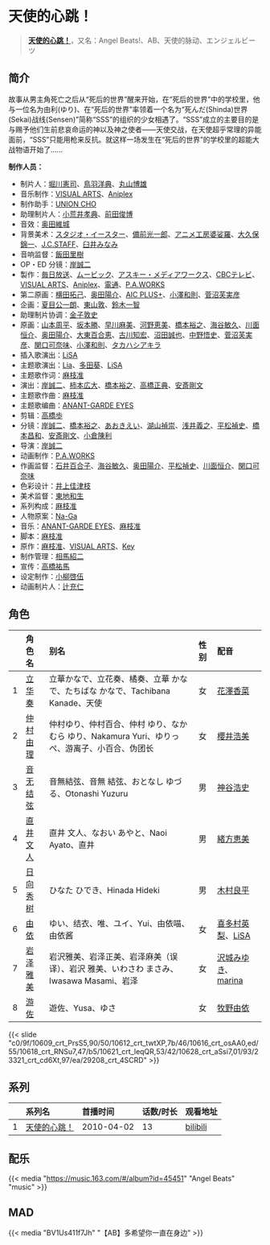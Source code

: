 # 天使的心跳！


> <u>**[天使的心跳！](https://bgm.tv/subject/1851)**</u>，又名：Angel Beats!、AB、天使的脉动、エンジェルビーツ

## 简介

故事从男主角死亡之后从“死后的世界”醒来开始，在“死后的世界”中的学校里，他与一位名为由利(ゆり)、在“死后的世界”率领着一个名为“死んだ(Shinda)世界(Sekai)战线(Sensen)”简称“SSS”的组织的少女相遇了。“SSS”成立的主要目的是与赐予他们生前悲哀命运的神以及神之使者——天使交战，在天使超乎常理的异能面前，“SSS”只能用枪来反抗。就这样一场发生在“死后的世界”的学校里的超能大战物语开始了……



**制作人员：**
- 制片人：[堀川憲司](https://bgm.tv/person/1195)、[鳥羽洋典](https://bgm.tv/person/39868)、[丸山博雄](https://bgm.tv/person/5783)
- 音乐制作：[VISUAL ARTS](https://bgm.tv/person/2401)、[Aniplex](https://bgm.tv/person/645)
- 制作助手：[UNION CHO](https://bgm.tv/person/33588)
- 助理制片人：[小荒井孝典](https://bgm.tv/person/49264)、[前田俊博](https://bgm.tv/person/5774)
- 音效：[奥田維城](https://bgm.tv/person/28239)
- 背景美术：[スタジオ・イースター](https://bgm.tv/person/6502)、[備前光一郎](https://bgm.tv/person/19167)、[アニメ工房婆娑羅](https://bgm.tv/person/35237)、[大久保錦一](https://bgm.tv/person/39110)、[J.C.STAFF](https://bgm.tv/person/390)、[臼井みなみ](https://bgm.tv/person/57069)
- 音响监督：[飯田里樹](https://bgm.tv/person/2642)
- OP・ED 分镜：[岸誠二](https://bgm.tv/person/1656)
- 製作：[毎日放送](https://bgm.tv/person/2847)、[ムービック](https://bgm.tv/person/310)、[アスキー・メディアワークス](https://bgm.tv/person/6140)、[CBCテレビ](https://bgm.tv/person/1988)、[VISUAL ARTS](https://bgm.tv/person/2401)、[Aniplex](https://bgm.tv/person/645)、[電通](https://bgm.tv/person/221)、[P.A.WORKS](https://bgm.tv/person/5917)
- 第二原画：[横田拓己](https://bgm.tv/person/13045)、[奥田陽介](https://bgm.tv/person/12757)、[AIC PLUS+](https://bgm.tv/person/29035)、[小澤和則](https://bgm.tv/person/21362)、[菅沼芙実彦](https://bgm.tv/person/15927)
- 企画：[夏目公一朗](https://bgm.tv/person/3350)、[東山敦](https://bgm.tv/person/26636)、[鈴木一智](https://bgm.tv/person/49263)
- 助理制片协调：[金子敦史](https://bgm.tv/person/35919)
- 原画：[山本周平](https://bgm.tv/person/19240)、[坂本勝](https://bgm.tv/person/26341)、[早川麻美](https://bgm.tv/person/32931)、[河野恵美](https://bgm.tv/person/12499)、[橋本裕之](https://bgm.tv/person/13018)、[海谷敏久](https://bgm.tv/person/843)、[川面恒介](https://bgm.tv/person/11075)、[奥田陽介](https://bgm.tv/person/12757)、[大東百合恵](https://bgm.tv/person/12504)、[古川知宏](https://bgm.tv/person/12229)、[沼田誠也](https://bgm.tv/person/3447)、[中野悟史](https://bgm.tv/person/12480)、[菅沼芙実彦](https://bgm.tv/person/15927)、[関口可奈味](https://bgm.tv/person/318)、[小澤和則](https://bgm.tv/person/21362)、[タカハシアキラ](https://bgm.tv/person/56143)
- 插入歌演出：[LiSA](https://bgm.tv/person/5921)
- 主题歌演出：[Lia](https://bgm.tv/person/5773)、[多田葵](https://bgm.tv/person/3921)、[LiSA](https://bgm.tv/person/5921)
- 主题歌作词：[麻枝准](https://bgm.tv/person/1916)
- 演出：[岸誠二](https://bgm.tv/person/1656)、[柿本広大](https://bgm.tv/person/17469)、[橋本裕之](https://bgm.tv/person/13018)、[高橋正典](https://bgm.tv/person/15282)、[安斎剛文](https://bgm.tv/person/12750)
- 主题歌作曲：[麻枝准](https://bgm.tv/person/1916)
- 主题歌编曲：[ANANT-GARDE EYES](https://bgm.tv/person/14689)
- 剪辑：[高橋歩](https://bgm.tv/person/11895)
- 分镜：[岸誠二](https://bgm.tv/person/1656)、[橋本裕之](https://bgm.tv/person/13018)、[あおきえい](https://bgm.tv/person/1828)、[湖山禎崇](https://bgm.tv/person/1131)、[浅井義之](https://bgm.tv/person/12162)、[平松禎史](https://bgm.tv/person/1756)、[橋本昌和](https://bgm.tv/person/7822)、[安斎剛文](https://bgm.tv/person/12750)、[小倉陳利](https://bgm.tv/person/11403)
- 导演：[岸誠二](https://bgm.tv/person/1656)
- 动画制作：[P.A.WORKS](https://bgm.tv/person/5917)
- 作画监督：[石井百合子](https://bgm.tv/person/3512)、[海谷敏久](https://bgm.tv/person/843)、[奥田陽介](https://bgm.tv/person/12757)、[平松禎史](https://bgm.tv/person/1756)、[川面恒介](https://bgm.tv/person/11075)、[関口可奈味](https://bgm.tv/person/318)
- 色彩设计：[井上佳津枝](https://bgm.tv/person/1997)
- 美术监督：[東地和生](https://bgm.tv/person/11896)
- 系列构成：[麻枝准](https://bgm.tv/person/1916)
- 人物原案：[Na-Ga](https://bgm.tv/person/3795)
- 音乐：[ANANT-GARDE EYES](https://bgm.tv/person/14689)、[麻枝准](https://bgm.tv/person/1916)
- 脚本：[麻枝准](https://bgm.tv/person/1916)
- 原作：[麻枝准](https://bgm.tv/person/1916)、[VISUAL ARTS](https://bgm.tv/person/2401)、[Key](https://bgm.tv/person/47)
- 制作管理：[相馬紹二](https://bgm.tv/person/42757)
- 宣传：[高橋祐馬](https://bgm.tv/person/31685)
- 设定制作：[小柳啓伍](https://bgm.tv/person/13615)
- 动画制片人：[辻充仁](https://bgm.tv/person/42762)

## 角色

|     |   角色名   |   别名  | 性别 |  配音  |
|:--- |:------  |:----      |:---  |:--   |
| 1 | [立华奏](https://bgm.tv/character/10609) | 立華かなで、立花奏、橘奏、立華 かなで、たちばな かなで、Tachibana Kanade、天使 | 女 | [花澤香菜](https://bgm.tv/person/4765) |
| 2 | [仲村由理](https://bgm.tv/character/10612) | 仲村ゆり、仲村百合、仲村 ゆり、なかむら ゆり、Nakamura Yuri、ゆりっぺ、游离子、小百合、伪团长 | 女 | [櫻井浩美](https://bgm.tv/person/4956) |
| 3 | [音无结弦](https://bgm.tv/character/10616) | 音無結弦、音無 結弦、おとなし ゆづる、Otonashi Yuzuru | 男 | [神谷浩史](https://bgm.tv/person/4232) |
| 4 | [直井文人](https://bgm.tv/character/10618) | 直井 文人、なおい あやと、Naoi Ayato、直井 | 男 | [緒方恵美](https://bgm.tv/person/4054) |
| 5 | [日向秀树](https://bgm.tv/character/10621) | ひなた ひでき、Hinada Hideki | 男 | [木村良平](https://bgm.tv/person/4994) |
| 6 | [由依](https://bgm.tv/character/10628) | ゆい、结衣、唯、ユイ、Yui、由依喵、由依酱 | 女 | [喜多村英梨](https://bgm.tv/person/4251)、[LiSA](https://bgm.tv/person/5921) |
| 7 | [岩泽雅美](https://bgm.tv/character/23321) | 岩沢雅美、岩泽正美、岩泽麻美（误译）、岩沢 雅美、いわさわ まさみ、Iwasawa Masami、岩泽 | 女 | [沢城みゆき](https://bgm.tv/person/4244)、[marina](https://bgm.tv/person/10050) |
| 8 | [游佐](https://bgm.tv/character/29208) | 遊佐、Yusa、ゆさ | 女 | [牧野由依](https://bgm.tv/person/4703) |

{{< slide "c0/9f/10609_crt_PrsS5,90/50/10612_crt_twtXP,7b/46/10616_crt_osAA0,ed/55/10618_crt_RNSu7,47/b5/10621_crt_leqQR,53/42/10628_crt_aSsi7,01/93/23321_crt_cd6Xt,97/ea/29208_crt_4SCRD" >}}

## 系列

|     | 系列名    | 首播时间       | 话数/时长 | 观看地址                                                      |
| :-- | :----- | :--------- | :---- | :-------------------------------------------------------- |
| 1   |[天使的心跳！](https://bgm.tv/subject/1851)| 2010-04-02 | 13    | [bilibili](https://www.bilibili.com/bangumi/play/ep30912) |

## 配乐

{{< media "https://music.163.com/#/album?id=45451" 
"Angel Beats" 
"music" >}}

## MAD

{{< media  "BV1Us411f7Jh"
"【AB】多希望你一直在身边"  >}}
